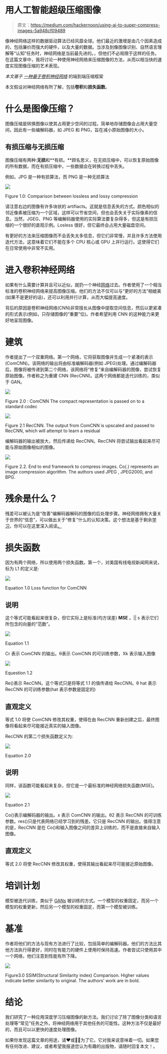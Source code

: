 # 用人工智能超级压缩图像

> 原文：<https://medium.com/hackernoon/using-ai-to-super-compress-images-5a948cf09489>

像神经网络这样的数据驱动算法已经风靡全球。他们最近的激增是由几个因素造成的，包括廉价而强大的硬件，以及大量的数据。当涉及到像图像识别、自然语言理解等“认知”任务时，神经网络是当前最先进的。，但他们不必局限于这样的任务。在这篇文章中，我将讨论一种使用神经网络来压缩图像的方法，从而以相当快的速度实现图像压缩的艺术表现。

*本文基于* [*一种基于卷积神经网络*](https://arxiv.org/pdf/1708.00838v1.pdf) 的端到端压缩框架

本文假设对神经网络有所了解，包括**卷积**和**损失函数**。

# 什么是图像压缩？

图像压缩是转换图像以使其占用更少空间的过程。简单地存储图像会占用大量空间，因此有一些编解码器，如 JPEG 和 PNG，旨在减小原始图像的大小。

## 有损压缩与无损压缩

图像压缩有两种:**无损**和**有损。**顾名思义，在无损压缩中，可以恢复原始图像的所有数据，而在有损压缩中，一些数据会在转换过程中丢失。

例如，JPG 是一种有损算法，而 PNG 是一种无损算法

![](img/435c1abf9b7099008dcdbd606370f4b0.png)

Figure 1.0: Comparison between lossless and lossy compression

请注意右边的图像有许多块状的 artifiacts。这就是信息丢失的方式。颜色相似的邻近像素被压缩为一个区域，这样可以节省空间，但也会丢失关于实际像素的信息。当然，JGEG、PNG 等编解码器使用的实际算法要复杂得多，但这是有损压缩的一个很好的直观示例。Losless 很好，但它最终会占用大量磁盘空间。

有更好的方法来压缩图像而不会丢失太多信息，但它们非常慢，并且许多方法使用迭代方法，这意味着它们不能在多个 CPU 核心或 GPU 上并行运行。这使得它们在日常使用中非常不实用。

# 进入卷积神经网络

如果有什么需要计算并且可以近似，就扔一个神经[网络](https://hackernoon.com/tagged/network)过去。作者使用了一个相当标准的卷积神经网络来提高图像压缩。他们的方法不仅可以与“更好的方法”相媲美(如果不是更好的话)，还可以利用并行计算，从而大幅提高速度。

背后的原因是卷积神经网络(CNN)非常擅长从图像中提取空间信息，然后以更紧凑的形式表示(例如，只存储图像的“重要”位)。作者希望利用 CNN 的这种能力来更好地呈现图像。

# 建筑

作者提出了一个双重网络。第一个网络，它将获取图像并生成一个紧凑的表示(ComCNN)。该网络的输出将由标准编解码器(例如 JPEG)处理。通过编解码器后，图像将被传递到第二个网络，该网络将“修复”来自编解码器的图像，尝试恢复原始图像。作者称之为重建 CNN (RecCNN)。这两个网络都是迭代训练的，类似于 GAN。

![](img/e67bc7aee2acc99a2c2b879567a82f61.png)

Figure 2.0 : ComCNN The compact representation is passed on to a standard codec

![](img/0e02ca3ebc89cf0d132b549061ea77fb.png)

Figure 2.1 RecCNN. The output from ComCNN is upscaled and passed to RecCNN, which will attempt to learn a residual

编解码器的输出被放大，然后传递给 RecCNN。RecCNN 将尝试输出看起来尽可能与原始图像相似的图像。

![](img/2f5c66a4560de0a723f6385c44f7ee90.png)

Figure 2.2\. End to end framework to compress images. Co(.) represents an image compression algorithm. The authors used JPEG , JPEG2000, and BPG.

# 残余是什么？

残差可以被认为是“改善”编解码器解码的图像的后处理步骤。神经网络拥有大量关于世界的“信息”，可以做出关于“修复”什么的认知决策。这个想法是基于剩余[学习](https://hackernoon.com/tagged/learning)，你可以在这里深入阅读[。](https://arxiv.org/pdf/1708.00838v1.pdf)

# 损失函数

因为有两个网络，所以使用两个损失函数。第一个，对美国有线电视新闻网来说，标为 L1 的定义是:

![](img/d9ced122bfb9c9d011be41981c0bca33.png)

Equation 1.0 Loss function for ComCNN

## 说明

这个等式可能看起来很复杂，但它实际上是标准(均方误差) **MSE** 。|| s 表示它们所包含的向量的“范数”。

![](img/e567f78799dc0d3ff96aa28256a622a0.png)

Equation 1.1

Cr 表示 ComCNN 的输出。θ表示 ComCNN 的可训练参数，Xk 表示输入图像

![](img/e25150a5a3f8e1b2e456807f201e0f24.png)

Equestion 1.2

Re()表示 RecCNN。这个等式只是将等式 1.1 的值传递给 RecCNN。θ hat 表示 RecCNN 的可训练参数(hat 表示参数是固定的)

## 直观定义

等式 1.0 将使 ComCNN 修改其权重，使得在由 RecCNN 重新创建之后，最终图像将看起来尽可能接近真实的输入图像。

RecCNN 的第二个损失函数定义为:

![](img/a85e4ebd218efe2099fc1dba4a433a3d.png)

Equation 2.0

## 说明

同样，该函数可能看起来复杂，但它是一个最标准的神经网络损失函数(MSE)。

![](img/43940109345b4ec1c8de9611ba9ba72f.png)

Equation 2.1

Co()表示编解码器的输出。x 表示 ComCNN 的输出。θ2 表示 RecCNN 的可训练参数。res()只是代表网络已经学习到的残差。它只是 RecCNN 的输出。值得注意的是，RecCNN 是在 Co()和输入图像之间的差异上训练的，而不是直接来自输入图像。

## 直观定义

等式 2.0 将使 RecCNN 修改其权重，使得其输出看起来尽可能接近原始图像。

# 培训计划

模型被迭代训练，类似于 [GANs](https://hackernoon.com/can-creative-adversarial-network-explained-1e31aea1dfe8) 被训练的方式。一个模型的权重固定，而另一个模型的权重更新，然后另一个模型的权重固定，而第一个模型被训练。

# 基准

作者将他们的方法与现有方法进行了比较，包括简单的编解码器。他们的方法比其他方法执行得更好，同时在有能力的硬件上使用时保持高速。作者尝试只使用其中一个网络，他们注意到性能有所下降。

![](img/594cd88aa61c93252c1c7db3b74b4d86.png)

Figure3.0 SSIM(Structural Similarity index) Comparison. Higher values indicate better similarity to original. The authors’ work are in bold.

# 结论

我们研究了一种应用深度学习压缩图像的新方法。我们讨论了除了图像分类和语言处理等“常见”任务之外，将神经网络用于其他任务的可能性。这种方法不仅是最好的，而且可以以更快的速度处理图像。

如果你发现这篇文章的用途，请❤或👏🏻为了它。它对我来说意味着一切。如果您有任何改进、建议，或者希望我报道您认为有趣的出版物，请随时回复本文！。